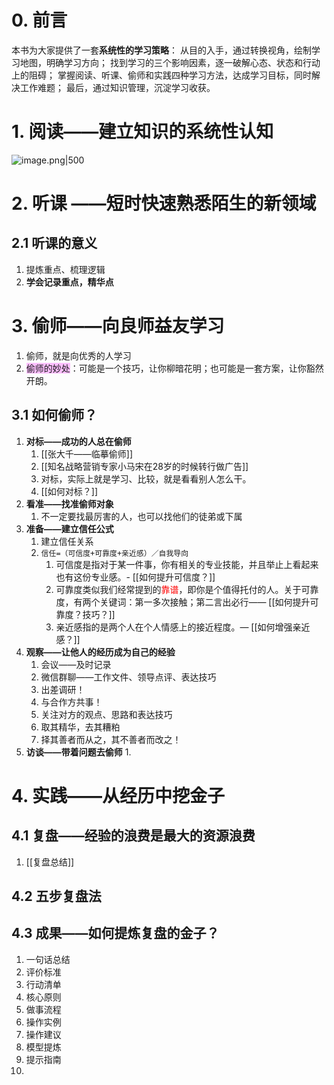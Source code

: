 # 0. 前言
本书为大家提供了一套**系统性的学习策略**：
从目的入手，通过转换视角，绘制学习地图，明确学习方向；
找到学习的三个影响因素，逐一破解心态、状态和行动上的阻碍；
掌握阅读、听课、偷师和实践四种学习方法，达成学习目标，同时解决工作难题；
最后，通过知识管理，沉淀学习收获。

#  1. 阅读——建立知识的系统性认知
![image.png|500](https://fig-1321973591.cos.ap-nanjing.myqcloud.com/20240108183530.png)

# 2. 听课 ——短时快速熟悉陌生的新领域
## 2.1 听课的意义
1. 提炼重点、梳理逻辑
2. **学会记录重点，精华点**


# 3. 偷师——向良师益友学习
1. 偷师，就是向优秀的人学习
2. <span style="background:#fdbfff">偷师的妙处</span>：可能是一个技巧，让你柳暗花明；也可能是一套方案，让你豁然开朗。
## 3.1 如何偷师？
1. **对标——成功的人总在偷师**
	1. [[张大千——临摹偷师]]
	2. [[知名战略营销专家小马宋在28岁的时候转行做广告]]
	3. 对标，实际上就是学习、比较，就是看看别人怎么干。
	4. [[如何对标？]]
2. **看准——找准偷师对象**
	1. 不一定要找最厉害的人，也可以找他们的徒弟或下属
3. **准备——建立信任公式**
	1. 建立信任关系
	2. `信任=（可信度+可靠度+亲近感）／自我导向`
		1. 可信度是指对于某一件事，你有相关的专业技能，并且举止上看起来也有这份专业感。- [[如何提升可信度？]]
		2. 可靠度类似我们经常提到的<font color="#ff0000">靠谱</font>，即你是个值得托付的人。关于可靠度，有两个关键词：第一多次接触；第二言出必行—— [[如何提升可靠度？技巧？]]
		3. 亲近感指的是两个人在个人情感上的接近程度。— [[如何增强亲近感？]]
4. **观察——让他人的经历成为自己的经验**
	1. 会议——及时记录
	2. 微信群聊——工作文件、领导点评、表达技巧
	3. 出差调研！
	4. 与合作方共事！
	5. 关注对方的观点、思路和表达技巧
	6. 取其精华，去其糟粕
	7. 择其善者而从之，其不善者而改之！
5. **访谈——带着问题去偷师**
	1. 

# 4. 实践——从经历中挖金子
## 4.1 复盘——经验的浪费是最大的资源浪费
1. [[复盘总结]]
## 4.2 五步复盘法
## 4.3 成果——如何提炼复盘的金子？
1. 一句话总结
2. 评价标准
3. 行动清单
4. 核心原则
5. 做事流程
6. 操作实例
7. 操作建议
8. 模型提炼
9. 提示指南
10. 


